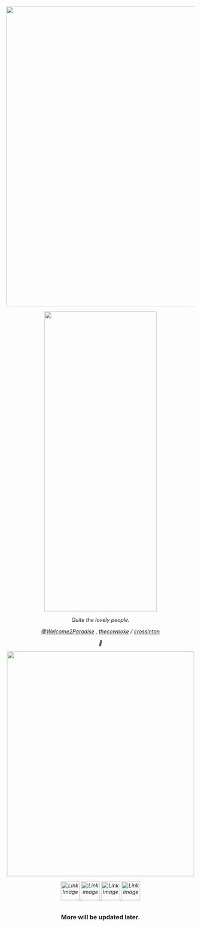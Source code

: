 <h6 align="center"> 

<p align="center">
  <img width="5000" height="800" src="https://files.catbox.moe/9nubno.png">
</p>

<p align="center">
  <img width="300" height="800" src="https://files.catbox.moe/1td27f.png">
</p>

Quite the lovely people.

[@Welcome2Paradise]() , [thecowpoke](https://github.com/thecowpoke) / [crossinton](https://github.com/crossinton)

🐺

<p align="center">
  <img width="500" height="600" src="https://files.catbox.moe/9gbvbt.png">
</p>

<a href="https://cheesewezz.carrd.co/">
        <img src="https://files.catbox.moe/6hghz0.png" width="50" height="50" alt="Link Image">
 </a> 

<a href="https://scarfaces.straw.page/">
    <img src="https://files.catbox.moe/usfjnf.png" width="50" height="50" alt="Link image">
    </a> 

  <a href="https://www.patreon.com/c/user/posts?u=85089921">
     <img src="https://files.catbox.moe/fg4q4h.png" width="50" height="50" alt="Link Image">
 </a> 
 
  <a href="https://zxioide.atabook.org/">
        <img src="https://files.catbox.moe/dnbe98.png" width="50" height="50" alt="Link Image">
  </a>

 <h3 align="center"> More will be updated later.
